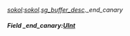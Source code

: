 _[sokol](../../modules/sokol/sokol-module.md):[sokol](../../modules/sokol/sokol-module.md).[sg\_buffer\_desc](../../modules/sokol/sokol-sg_buffer_desc.md).\_end\_canary_
##### Field \_end\_canary:[UInt](../../modules/wonkey/wonkey-types-uint.md)
